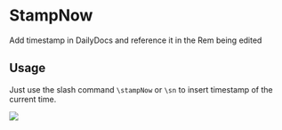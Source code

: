 # StampNow

Add timestamp in DailyDocs and reference it in the Rem being edited

## Usage

Just use the slash command `\stampNow` or `\sn` to insert timestamp of the current time.

![](https://github.com/00x0101101/RN_StampNow/tree/main/public/Toturial/How2Stamp.gif)


<!-- TODO: Describe usage -->

<!-- ignore-after -->
